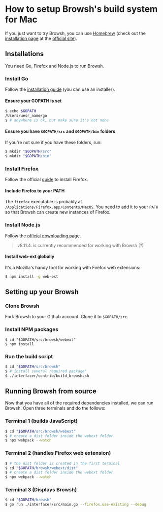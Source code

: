 # How to setup Browsh's build system for Mac
If you just want to try Browsh, you can use [Homebrew](https://brew.sh/) (check out the [installation page](https://www.brow.sh/docs/installation/) at the [official site](https://www.brow.sh/)).

## Installations
You need Go, Firefox and Node.js to run Browsh.

### Install Go
Follow the [installation guide](https://golang.org/doc/install) (you can use an installer).

#### Ensure your GOPATH is set

```sh
$ echo $GOPATH
/Users/uesr_name/go
$ # anywhere is ok, but make sure it's not none
```

#### Ensure you have `$GOPATH/src` and `$GOPATH/bin` folders
If you're not sure if you have these folders, run:

```sh
$ mkdir "$GOPATH/src"
$ mkdir "$GOPATH/bin"
```

### Install Firefox
Follow the official [guide](https://support.mozilla.org/en-US/kb/how-download-and-install-firefox-mac) to install Firefox.

#### Include Firefox to your PATH
The `firefox` executable is probably at `/Applications/Firefox.app/Contents/MacOS`. You need to add it to your `PATH` so that Browsh can create new instances of Firefox.

### Install Node.js
Follow the [official downloading page](https://nodejs.org/en/download/).

> v8.11.4. is currently recommended for working with Browsh (?)

#### Install web-ext globally
It's a Mozilla's handy tool for working with Firefox web extensions:

```sh
$ npm install -g web-ext
```

## Setting up your Browsh

### Clone Browsh
Fork Browsh to your Github account. Clone it to `$GOPATH/src`.

### Install NPM packages

```shell
$ cd "$GOPATH/src/browsh/webext"
$ npm install
```

### Run the build script

```sh
$ cd "$GOPATH/src/browsh"
$ # install several required package"
$ ./interfacer/contrib/build_browsh.sh
```

## Running Browsh from source
Now that you have all of the required dependencies installed, we can run Browsh. Open three terminals and do the follows:

### Terminal 1 (builds JavaScript)

```sh
$ cd "$GOPATH/src/browsh/webext"
$ # create a dist folder inside the webext folder.
$ npx webpack --watch
```

### Terminal 2 (handles Firefox web extension)

```sh
$ # the dist folder is created in the first terminal
$ cd "$GOPATH/browsh/webext/dist"
$ # create a dist folder inside the webext folder.
$ npx webpack --watch
```

### Terminal 3 (Displays Browsh)

```sh
$ cd "$GOPATH/browsh"
$ go run ./interfacer/src/main.go --firefox.use-existing --debug
```

